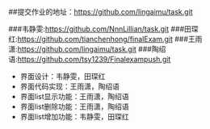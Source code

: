 ##提交作业的地址：https://github.com/lingaimu/task.git

###韦静雯:https://github.com/NnnLillian/task.git
###田琛红:https://github.com/tianchenhong/finalExam.git
###王雨潇:https://github.com/lingaimu/task.git
###陶绍语:https://github.com/tsy1239/Finalexampush.git

- 界面设计：韦静雯，田琛红
- 界面代码实现：王雨潇，陶绍语
- 界面list显示功能：王雨潇，陶绍语
- 界面list删除功能：王雨潇，陶绍语
- 界面list增加功能：韦静雯，田琛红
